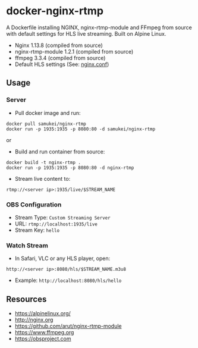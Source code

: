 # docker-nginx-rtmp
A Dockerfile installing NGINX, nginx-rtmp-module and FFmpeg from source with
default settings for HLS live streaming. Built on Alpine Linux.

* Nginx 1.13.8 (compiled from source)
* nginx-rtmp-module 1.2.1 (compiled from source)
* ffmpeg 3.3.4 (compiled from source)
* Default HLS settings (See: [nginx.conf](nginx.conf))


## Usage

### Server
* Pull docker image and run:
```
docker pull samukei/nginx-rtmp
docker run -p 1935:1935 -p 8080:80 -d samukei/nginx-rtmp
```
or 

* Build and run container from source:
```
docker build -t nginx-rtmp .
docker run -p 1935:1935 -p 8080:80 -d nginx-rtmp
```

* Stream live content to:
```
rtmp://<server ip>:1935/live/$STREAM_NAME
```

### OBS Configuration
* Stream Type: `Custom Streaming Server`
* URL: `rtmp://localhost:1935/live`
* Stream Key: `hello`

### Watch Stream
* In Safari, VLC or any HLS player, open:
```
http://<server ip>:8080/hls/$STREAM_NAME.m3u8
```
* Example: `http://localhost:8080/hls/hello`


## Resources
* https://alpinelinux.org/
* http://nginx.org
* https://github.com/arut/nginx-rtmp-module
* https://www.ffmpeg.org
* https://obsproject.com
